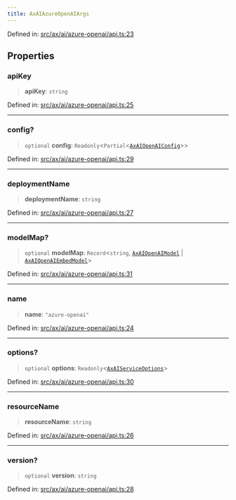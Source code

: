 ```yaml
---
title: AxAIAzureOpenAIArgs
---
```


Defined in: [src/ax/ai/azure-openai/api.ts:23](#apidocs/httpsgithubcomax-llmaxblob3b79ada8d723949fcd8a76c2b6f48cf69d8394f8srcaxaiazure-openaiapitsl23)

## Properties

<a id="apiKey"></a>

### apiKey

> **apiKey**: `string`

Defined in: [src/ax/ai/azure-openai/api.ts:25](#apidocs/httpsgithubcomax-llmaxblob3b79ada8d723949fcd8a76c2b6f48cf69d8394f8srcaxaiazure-openaiapitsl25)

***

<a id="config"></a>

### config?

> `optional` **config**: `Readonly`\<`Partial`\<[`AxAIOpenAIConfig`](#apidocs/typealiasaxaiopenaiconfig)\>\>

Defined in: [src/ax/ai/azure-openai/api.ts:29](#apidocs/httpsgithubcomax-llmaxblob3b79ada8d723949fcd8a76c2b6f48cf69d8394f8srcaxaiazure-openaiapitsl29)

***

<a id="deploymentName"></a>

### deploymentName

> **deploymentName**: `string`

Defined in: [src/ax/ai/azure-openai/api.ts:27](#apidocs/httpsgithubcomax-llmaxblob3b79ada8d723949fcd8a76c2b6f48cf69d8394f8srcaxaiazure-openaiapitsl27)

***

<a id="modelMap"></a>

### modelMap?

> `optional` **modelMap**: `Record`\<`string`, [`AxAIOpenAIModel`](#apidocs/enumerationaxaiopenaimodel) \| [`AxAIOpenAIEmbedModel`](#apidocs/enumerationaxaiopenaiembedmodel)\>

Defined in: [src/ax/ai/azure-openai/api.ts:31](#apidocs/httpsgithubcomax-llmaxblob3b79ada8d723949fcd8a76c2b6f48cf69d8394f8srcaxaiazure-openaiapitsl31)

***

<a id="name"></a>

### name

> **name**: `"azure-openai"`

Defined in: [src/ax/ai/azure-openai/api.ts:24](#apidocs/httpsgithubcomax-llmaxblob3b79ada8d723949fcd8a76c2b6f48cf69d8394f8srcaxaiazure-openaiapitsl24)

***

<a id="options"></a>

### options?

> `optional` **options**: `Readonly`\<[`AxAIServiceOptions`](#apidocs/typealiasaxaiserviceoptions)\>

Defined in: [src/ax/ai/azure-openai/api.ts:30](#apidocs/httpsgithubcomax-llmaxblob3b79ada8d723949fcd8a76c2b6f48cf69d8394f8srcaxaiazure-openaiapitsl30)

***

<a id="resourceName"></a>

### resourceName

> **resourceName**: `string`

Defined in: [src/ax/ai/azure-openai/api.ts:26](#apidocs/httpsgithubcomax-llmaxblob3b79ada8d723949fcd8a76c2b6f48cf69d8394f8srcaxaiazure-openaiapitsl26)

***

<a id="version"></a>

### version?

> `optional` **version**: `string`

Defined in: [src/ax/ai/azure-openai/api.ts:28](#apidocs/httpsgithubcomax-llmaxblob3b79ada8d723949fcd8a76c2b6f48cf69d8394f8srcaxaiazure-openaiapitsl28)
